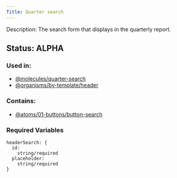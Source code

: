 ```yaml
---
Title: Quarter search
---
```

Description: The search form that displays in the quarterly report.

## Status: ALPHA

### Used in:
- [@molecules/quarter-search](/?p=molecules-header-search)
- [@organisms/by-template/header](/?p=organisms-header)

### Contains:
- [@atoms/01-buttons/button-search](/?p=atoms-button-search)

### Required Variables
~~~
headerSearch: {
  id:
    string/required
  placeholder:
    string/required
}
~~~
